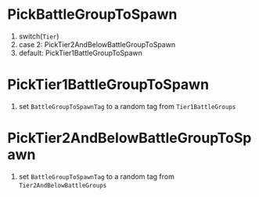 # PickBattleGroupToSpawn

1. switch(`Tier`)
  1. case 2: PickTier2AndBelowBattleGroupToSpawn
  2. default: PickTier1BattleGroupToSpawn

# PickTier1BattleGroupToSpawn

1. set `BattleGroupToSpawnTag` to a random tag from `Tier1BattleGroups`

# PickTier2AndBelowBattleGroupToSpawn

1. set `BattleGroupToSpawnTag` to a random tag from `Tier2AndBelowBattleGroups`